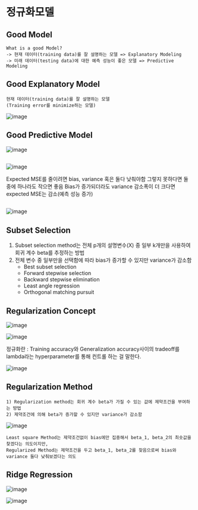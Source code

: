 # 정규화모델

## Good Model
    What is a good Model?
    -> 현재 데이터(training data)를 잘 설명하는 모델 => Explanatory Modeling
    -> 미래 데이터(testing data)에 대한 예측 성능이 좋은 모델 => Predictive Modeling                                     

## Good Explanatory Model
    현재 데이터(training data)를 잘 설명하는 모델
    (Training error를 minimize하는 모델)

![image](https://user-images.githubusercontent.com/79880336/111635769-32b36e00-883b-11eb-8f06-6f338a08cfae.png)

## Good Predictive Model

![image](https://user-images.githubusercontent.com/79880336/111635785-3646f500-883b-11eb-974a-b4b2d085770d.png)

##

![image](https://user-images.githubusercontent.com/79880336/111635799-39da7c00-883b-11eb-9ce6-5e5e594f98fa.png)

Expected MSE를 줄이려면 bias, variance 혹은 둘다 낮춰야함
그렇지 못하다면 둘 중에 하나라도 작으면 좋음
Bias가 증가되더라도 variance 감소폭이 더 크다면 expected MSE는 감소(예측 성능 증가)


##
![image](https://user-images.githubusercontent.com/79880336/111635901-524a9680-883b-11eb-8884-5f3a8ab9c969.png)

## Subset Selection
   1) Subset selection method는 전체 p개의 설명변수(X) 중 일부 k개만을 사용하여 회귀 계수 beta를 추정하는 방법
   2) 전체 변수 중 일부만을 선택함에 따라 bias가 증가할 수 있지만 variance가 감소함
        - Best subset selection
        - Forward stepwise selection
        - Backward stepwise elimination
        - Least angle regression
        - Orthogonal matching pursuit

## Regularization Concept

![image](https://user-images.githubusercontent.com/79880336/111635946-5d9dc200-883b-11eb-8c9d-eace15d1337d.png)

![image](https://user-images.githubusercontent.com/79880336/111635965-61c9df80-883b-11eb-9010-1eacc721e3c2.png)

정규화란 
: Training accuracy와 Generalization accuracy사이의 tradeoff를 lambda라는 hyperparameter를 통해 컨트롤 하는 걸 말한다.

![image](https://user-images.githubusercontent.com/79880336/111635991-69898400-883b-11eb-84b6-df84bc81e862.png)

## Regularization Method
    1) Regularization method는 회귀 계수 beta가 가질 수 있는 값에 제약조건을 부여하는 방법
    2) 제약조건에 의해 beta가 증가할 수 있지만 variance가 감소함

![image](https://user-images.githubusercontent.com/79880336/111636018-6ee6ce80-883b-11eb-9a04-8bc09ed6acfa.png)

    Least square Method는 제약조건없이 bias에만 집중해서 beta_1, beta_2의 최솟값을 찾겠다는 의도이지만,
    Regularized Method는 제약조건을 두고 beta_1, beta_2를 찾음으로써 bias와 variance 둘다 낮춰보겠다는 의도

## Ridge Regression

![image](https://user-images.githubusercontent.com/79880336/111636038-74dcaf80-883b-11eb-8d79-c813d9901ea3.png)

![image](https://user-images.githubusercontent.com/79880336/111636052-77d7a000-883b-11eb-9c2c-86fae664f949.png)
